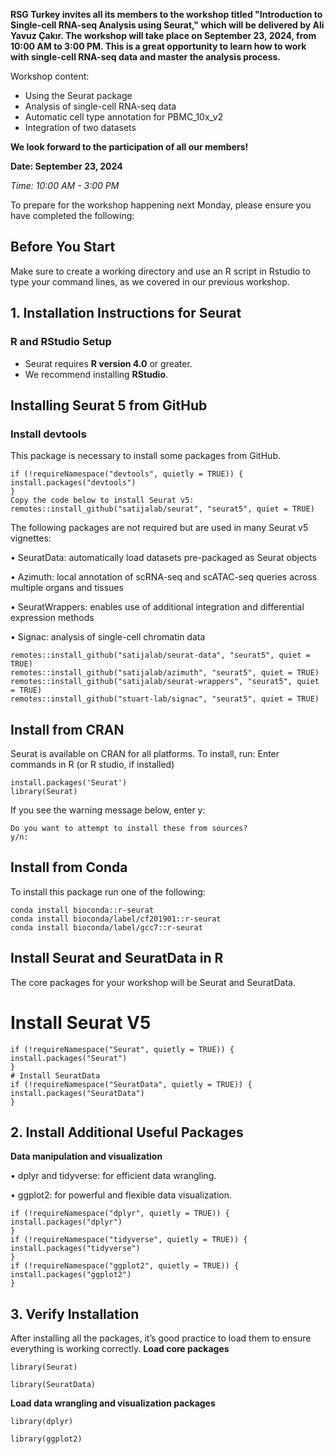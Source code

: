 **RSG Turkey invites all its members to the workshop titled "Introduction to Single-cell RNA-seq Analysis using Seurat," which will be delivered by Ali Yavuz Çakır. The workshop will take place on September 23, 2024, from 10:00 AM to 3:00 PM. This is a great opportunity to learn how to work with single-cell RNA-seq data and master the analysis process.**

Workshop content:
- Using the Seurat package
- Analysis of single-cell RNA-seq data
- Automatic cell type annotation for PBMC_10x_v2
- Integration of two datasets

**We look forward to the participation of all our members!**

**Date: September 23, 2024**

*Time: 10:00 AM - 3:00 PM*

To prepare for the workshop happening next Monday, please ensure you have completed the following:

## Before You Start
Make sure to create a working directory and use an R script in Rstudio to type your command lines, as we covered in our previous workshop.

## 1. Installation Instructions for Seurat

### R and RStudio Setup
- Seurat requires **R version 4.0** or greater.
- We recommend installing **RStudio**.

## Installing Seurat 5 from GitHub

### Install devtools
This package is necessary to install some packages from GitHub.
```
if (!requireNamespace("devtools", quietly = TRUE)) {
install.packages("devtools")
}
Copy the code below to install Seurat v5:
remotes::install_github("satijalab/seurat", "seurat5", quiet = TRUE)
```

The following packages are not required but are used in many Seurat v5 vignettes:

• SeuratData: automatically load datasets pre-packaged as Seurat objects

• Azimuth: local annotation of scRNA-seq and scATAC-seq queries across multiple
organs and tissues

• SeuratWrappers: enables use of additional integration and differential expression
methods

• Signac: analysis of single-cell chromatin data

```
remotes::install_github("satijalab/seurat-data", "seurat5", quiet = TRUE)
remotes::install_github("satijalab/azimuth", "seurat5", quiet = TRUE)
remotes::install_github("satijalab/seurat-wrappers", "seurat5", quiet = TRUE)
remotes::install_github("stuart-lab/signac", "seurat5", quiet = TRUE)
```


## Install from CRAN

Seurat is available on CRAN for all platforms. To install, run:
Enter commands in R (or R studio, if installed)
```
install.packages('Seurat')
library(Seurat)
```
If you see the warning message below, enter y:
```package which is only available in source form, and may need compilation of C/C++/Fortran: 'Seurat'
Do you want to attempt to install these from sources?
y/n:

```
## Install from Conda
To install this package run one of the following:
```
conda install bioconda::r-seurat
conda install bioconda/label/cf201901::r-seurat
conda install bioconda/label/gcc7::r-seurat
```

## Install Seurat and SeuratData in R
The core packages for your workshop will be Seurat and SeuratData.
# Install Seurat V5
```
if (!requireNamespace("Seurat", quietly = TRUE)) {
install.packages("Seurat")
}
# Install SeuratData
if (!requireNamespace("SeuratData", quietly = TRUE)) {
install.packages("SeuratData")
}
```



## 2. Install Additional Useful Packages
**Data manipulation and visualization**

• dplyr and tidyverse: for efficient data wrangling.

• ggplot2: for powerful and flexible data visualization.
```
if (!requireNamespace("dplyr", quietly = TRUE)) {
install.packages("dplyr")
}
if (!requireNamespace("tidyverse", quietly = TRUE)) {
install.packages("tidyverse")
}
if (!requireNamespace("ggplot2", quietly = TRUE)) {
install.packages("ggplot2")
}
```

## 3. Verify Installation
After installing all the packages, it’s good practice to load them to ensure everything is working
correctly.
**Load core packages**

```library(Seurat)```

```library(SeuratData)```

**Load data wrangling and visualization packages**

```library(dplyr)```

```library(ggplot2)```


